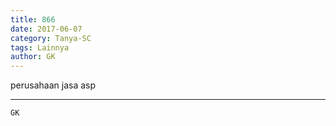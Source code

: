 ```yaml
---
title: 866
date: 2017-06-07
category: Tanya-SC
tags: Lainnya
author: GK
---
```


perusahaan jasa asp

---



`GK`
